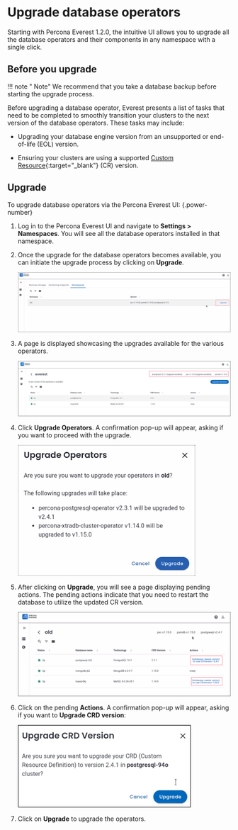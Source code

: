 # Upgrade database operators

Starting with Percona Everest 1.2.0, the intuitive UI allows you to upgrade all the database operators and their components in any namespace with a single click.

## Before you upgrade

!!! note " Note"
    We recommend that you take a database backup before starting the upgrade process.

Before upgrading a database operator, Everest presents a list of tasks that need to be completed to smoothly transition your clusters to the next version of the database operators. These tasks may include:

- Upgrading your database engine version from an unsupported or end-of-life (EOL) version.

- Ensuring your clusters are using a supported [Custom Resource](https://ibm.github.io/kubernetes-operators/lab1/#:~:text=A%20CRD%20defines%20Custom%20Resources,store%20and%20retrieve%20structured%20data.){:target="_blank"} (CR) version.


## Upgrade

To upgrade database operators via the Percona Everest UI:
{.power-number}

1. Log in to the Percona Everest UI and navigate to <i class="uil uil-cog"></i> **Settings > Namespaces**. You will see all the database operators installed in that namespace.


3. Once the upgrade for the database operators becomes available, you can initiate the upgrade process by clicking on **Upgrade**.

    ![!image](images/upgrade_buttons_page.png)


4. A page is displayed showcasing the upgrades available for the various operators.


    ![!image](images/show_operators_upgrades.png)


5. Click **Upgrade Operators**. A confirmation pop-up will appear, asking if you want to proceed with the upgrade.

     
    ![!image](images/upgrade_operators_confirmation.png)

      
6. After clicking on **Upgrade**, you will see a page displaying pending actions. The pending actions indicate that you need to restart the database to utilize the updated CR version.

    ![!image](images/operators_upgrade_dependency.png)

7. Click on the pending **Actions**. A confirmation pop-up will appear, asking if you want to **Upgrade CRD version**:

    ![!image](images/CRD_upgrade_confirmation_1.png)

8. Click on **Upgrade** to upgrade the operators.





